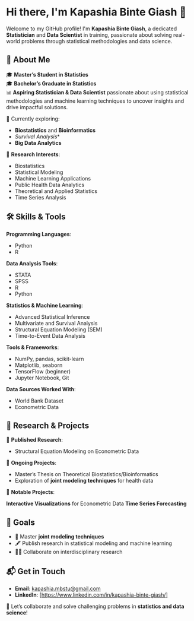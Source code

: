 # Hi there, I'm **Kapashia Binte Giash** 👋  

Welcome to my GitHub profile! I'm **Kapashia Binte Giash**, a dedicated **Statistician** and **Data Scientist** in training, passionate about solving real-world problems through statistical methodologies and data science.  

## 🧮 About Me  
🎓 **Master’s Student in Statistics**  
🎓 **Bachelor’s Graduate in Statistics**  
📊 **Aspiring Statistician & Data Scientist** passionate about using statistical methodologies and machine learning techniques to uncover insights and drive impactful solutions.  

🌱 Currently exploring:  
- **Biostatistics** and **Bioinformatics**  
- *Survival Analysis**  
- **Big Data Analytics**  


📖 **Research Interests**:  
- Biostatistics  
- Statistical Modeling  
- Machine Learning Applications  
- Public Health Data Analytics  
- Theoretical and Applied Statistics  
- Time Series Analysis  

## 🛠️ Skills & Tools  

**Programming Languages**:  
- Python  
- R  


**Data Analysis Tools**:  
- STATA  
- SPSS  
- R  
- Python  

**Statistics & Machine Learning**:  
- Advanced Statistical Inference  
- Multivariate and Survival Analysis  
- Structural Equation Modeling (SEM)  
- Time-to-Event Data Analysis  

**Tools & Frameworks**:  
- NumPy, pandas, scikit-learn  
- Matplotlib, seaborn  
- TensorFlow (beginner)  
- Jupyter Notebook, Git  

**Data Sources Worked With**:  
- World Bank Dataset  
- Econometric Data 

## 🧪 Research & Projects  

🔬 **Published Research**:  
- Structural Equation Modeling on Econometric Data  

🚀 **Ongoing Projects**:  
- Master’s Thesis on Theoretical Biostatistics/Bioinformatics  
- Exploration of **joint modeling techniques** for health data  

📂 **Notable Projects**:  

 **Interactive Visualizations** for  Econometric Data 
  **Time Series Forecasting**  

## 🌟 Goals  

- 📘 Master **joint modeling techniques**  
- 🖋️ Publish research in statistical modeling and machine learning  
- 👩‍🏫 Collaborate on interdisciplinary research  

## 📬 Get in Touch  

- **Email**: kapashia.mbstu@gmail.com 
- **LinkedIn**: [https://www.linkedin.com/in/kapashia-binte-giash/]  

🙌 Let’s collaborate and solve challenging problems in **statistics and data science**!  
